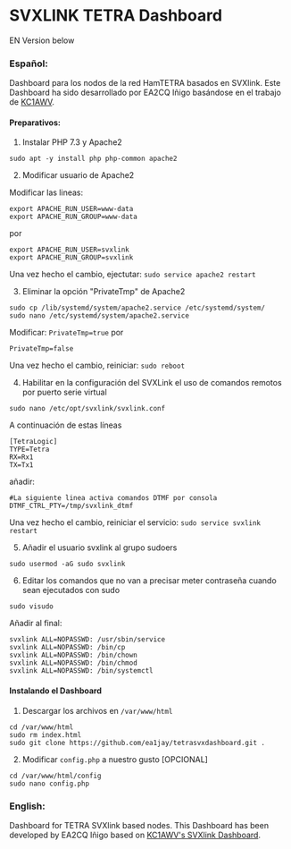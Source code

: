 # SVXLINK TETRA Dashboard
EN Version below

### Español:
Dashboard para los nodos de la red HamTETRA basados en SVXlink. Este Dashboard ha sido desarrollado por EA2CQ Iñigo basándose en el trabajo de [KC1AWV](https://github.com/kc1awv/SvxLink-Dashboard).

#### Preparativos:
1. Instalar PHP 7.3 y Apache2

`sudo apt -y install php php-common apache2`

2. Modificar usuario de Apache2

Modificar las lineas:
```
export APACHE_RUN_USER=www-data
export APACHE_RUN_GROUP=www-data
```

por
```
export APACHE_RUN_USER=svxlink
export APACHE_RUN_GROUP=svxlink
```

Una vez hecho el cambio, ejectutar: `sudo service apache2 restart`

3. Eliminar la opción "PrivateTmp" de Apache2
```
sudo cp /lib/systemd/system/apache2.service /etc/systemd/system/
sudo nano /etc/systemd/system/apache2.service
```
Modificar: `PrivateTmp=true`
por

`PrivateTmp=false`

Una vez hecho el cambio, reiniciar: `sudo reboot`

4. Habilitar en la configuración del SVXLink el uso de comandos remotos por puerto serie virtual

`sudo nano /etc/opt/svxlink/svxlink.conf`

A continuación de estas líneas
```
[TetraLogic]
TYPE=Tetra
RX=Rx1
TX=Tx1
```
añadir:
```
#La siguiente linea activa comandos DTMF por consola
DTMF_CTRL_PTY=/tmp/svxlink_dtmf
```

Una vez hecho el cambio, reiniciar el servicio: `sudo service svxlink restart`

5. Añadir el usuario svxlink al grupo sudoers

`sudo usermod -aG sudo svxlink`

6. Editar los comandos que no van a precisar meter contraseña cuando sean ejecutados con sudo

`sudo visudo`

Añadir al final:
```
svxlink ALL=NOPASSWD: /usr/sbin/service
svxlink ALL=NOPASSWD: /bin/cp
svxlink ALL=NOPASSWD: /bin/chown
svxlink ALL=NOPASSWD: /bin/chmod
svxlink ALL=NOPASSWD: /bin/systemctl
```

#### Instalando el Dashboard

1. Descargar los archivos en `/var/www/html`

```
cd /var/www/html
sudo rm index.html
sudo git clone https://github.com/ea1jay/tetrasvxdashboard.git .
```

2. Modificar `config.php` a nuestro gusto [OPCIONAL]

```
cd /var/www/html/config
sudo nano config.php
```

### English:
Dashboard for TETRA SVXlink based nodes. This Dashboard has been developed by EA2CQ Iñigo based on [KC1AWV's SVXlink Dashboard](https://github.com/kc1awv/SvxLink-Dashboard).
